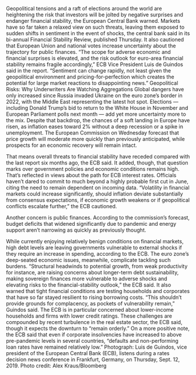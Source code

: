 Geopolitical tensions and a raft of elections around the world are heightening the risk that investors will be jolted by negative surprises and endanger financial stability, the European Central Bank warned.
Markets have so far taken a relaxed view on such threats, leaving them exposed to sudden shifts in sentiment in the event of shocks, the central bank said in its bi-annual Financial Stability Review, published Thursday. It also cautioned that European Union and national votes increase uncertainty about the trajectory for public finances.
“The scope for adverse economic and financial surprises is elevated, and the risk outlook for euro-area financial stability remains fragile accordingly,” ECB Vice President Luis de Guindos said in the report. “Sentiment can change rapidly, not least given the geopolitical environment and pricing-for-perfection which creates the potential for large market reactions to disappointing news.”
Geopolitical Risks: Why Underwriters Are Watching Aggregations
Global dangers have only increased since Russia invaded Ukraine on the euro zone’s border in 2022, with the Middle East representing the latest hot spot. Elections — including Donald Trump’s bid to return to the White House in November and European Parliament polls next month — add yet more uncertainty more to the mix.
Despite that backdrop, the chances of a soft landing in Europe have risen, as inflation eases toward 2% without a deep recession or a spike in unemployment. The European Commission on Wednesday forecast that price growth will moderate more quickly than previously anticipated, while prospects for an economic recovery will remain intact.

That means overall threats to financial stability have receded compared with the last report six months ago, the ECB said. It added, though, that question marks over government policies and economic conditions remains high.
That’s reflected in views about the path for ECB interest rates. Officials haven’t dared to commit to much beyond a highly probable first cut in June, citing the need to remain dependent on incoming data.
“Volatility in financial markets could increase significantly, should inflation deviate substantially from consensus expectations, if economic growth weakens or if geopolitical conflicts escalate further,” the ECB cautioned. 




Another concern is public finances. According to the commission’s forecast, budget deficits that widened significantly due to pandemic and energy support aren’t narrowing as quickly as previously thought.

While currently enjoying relatively benign conditions on financial markets, high debt levels are leaving governments vulnerable to external shocks if they require an increase in spending, according to the ECB. The euro zone’s deep-seated economic issues, meanwhile, complicate tackling such burdens.
“Structural headwinds to potential growth, from weak productivity for instance, are raising concerns about longer-term debt sustainability, making sovereign finances more vulnerable to adverse shocks and elevating risks to the financial-stability outlook,” the ECB said.
It also warned that tight financial conditions are testing households and corporates that have so far stayed resilient to rising borrowing costs.
“This shouldn’t provide grounds for complacency, as pockets of vulnerability remain,” Guindos said. The ECB is in particular concerned about lower-income households and firms with lower credit ratings.
These challenges are compounded by recent turbulence in the real estate sector, the ECB said, though it expects the downturn to “remain orderly.”
On a more positive note, the ECB said that even if corporate insolvencies have increased to above pre-pandemic levels in several countries, “defaults and non-performing loan rates have remained relatively low.”
Photograph: Luis de Guindos, vice president of the European Central Bank (ECB), listens during a rates decision news conference in Frankfurt, Germany, on Thursday, Sept. 12, 2019. Photo credit: Alex Kraus/Bloomberg